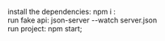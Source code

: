 install the dependencies: npm i :  <br>
run fake api: json-server --watch server.json  <br>
run project: npm start; <br>
